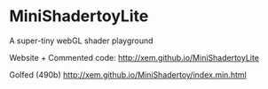 MiniShadertoyLite
==

A super-tiny webGL shader playground

Website + Commented code:
http://xem.github.io/MiniShadertoyLite

Golfed (490b)
http://xem.github.io/MiniShadertoy/index.min.html